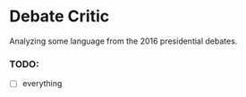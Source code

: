 # Debate Critic

Analyzing some language from the 2016 presidential debates.

### TODO:
- [ ] everything
